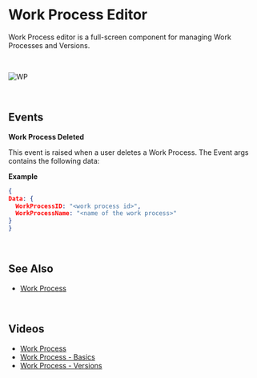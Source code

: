 # Work Process Editor

Work Process editor is a full-screen component for managing Work Processes and Versions.

<br/>

![WP](https://profitbasedocs.blob.core.windows.net/images/workprocess2.png)

<br/>


## Events



**Work Process Deleted**

This event is raised when a user deletes a Work Process. The Event args contains the following data:
<br/>

**Example**

```json
{
Data: {
  WorkProcessID: "<work process id>",
  WorkProcessName: "<name of the work process>"
}
}
```




<br/>

## See Also  

* [Work Process](../../workprocess.md)

<br/>

## Videos

* [Work Process](../../../videos/workprocess.md)
* [Work Process - Basics](https://profitbasedocs.blob.core.windows.net/videos/Work%20Process%20-%20Basics.mp4)
* [Work Process - Versions](https://profitbasedocs.blob.core.windows.net/videos/Work%20Process%20Versions.mp4)

<br/>


